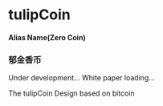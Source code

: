 # tulipCoin 
#### Alias Name(Zero Coin)
### 郁金香币 
Under development...
White paper loading...

The tulipCoin Design based on bitcoin 

